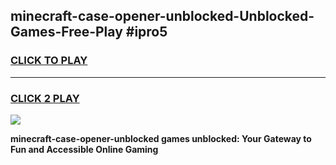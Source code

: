 
## minecraft-case-opener-unblocked-Unblocked-Games-Free-Play #ipro5
<h3>
<a href="https://us.freeplayer.one?title=minecraft-case-opener-unblocked&ref=9M">CLICK TO PLAY</a></h3>
<hr>

<h3>
<a href="https://us.freeplayer.one?title=minecraft-case-opener-unblocked&ref=9M">CLICK 2 PLAY</a>
  
</h3>

<a href="https://us.freeplayer.one?title=minecraft-case-opener-unblocked&ref=9M"><img src="https://clearcache.store/games.png"></a>


**minecraft-case-opener-unblocked games unblocked: Your Gateway to Fun and Accessible Online Gaming**
